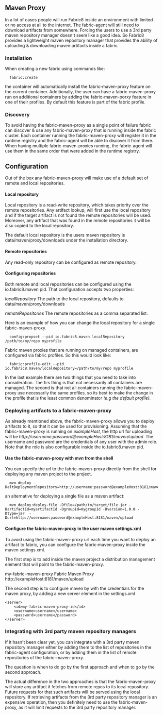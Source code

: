 ## Maven Proxy

In a lot of cases people will run Fabric8 inside an environment with limited or no access at all to the internet.
The fabric-agent will still need to download artifacts from somewhere. Forcing the users to use a 3rd party maven repository manager doesn't seem like a good idea.
So Fabric8 provides a lightweight maven repository manager that provides the ability of uploading & downloading maven artifacts inside a fabric.

### Installation

When creating a new fabric using commands like:

      fabric:create

the container will automatically install the fabric-maven-proxy feature on the current container. Additionally, the user can have a fabric-maven-proxy run on additional containers by adding the fabric-maven-porxy feature in one of their profiles. By default this feature is part of the fabric profile.

### Discovery

To avoid having the fabric-maven-proxy as a single point of failure fabric can discover & use any fabric-maven-proxy that is running inside the fabric cluster. Each container running the fabric-maven-proxy will register it in the runtime registry and the fabric-agent will be able to discover it from there.
When having multiple fabric-maven-proxies running, the fabric-agent will use them in the same order that were added in the runtime registry.

## Configuration
Out of the box any fabric-maven-proxy will make use of a default set of remote and local repositories.

#### Local repository
Local repository is a read-write repository, which takes priority over the remote repositories. Any artifact lookup, will first use the local repository and if the target artifact is not found the remote repositories will be used.
Moreover, any artifact that was found in the remote repositories it will be also copied to the local repository.

The default local repository is the users maven repository is data/maven/proxy/downloads under the installation directory.

#### Remote repositories
Any read-only repository can be configured as remote repository.

#### Configuring repositories
Both remote and local repositories can be configured using the io.fabric8.maven pid. That configuration accepts two properties:

*localRepository*  The path to the local repository, defaults to data/maven/proxy/downloads

*remoteRepositories* The remote repositories as a comma separated list.

Here is an example of how you can change the local repository for a single fabric-maven-proxy.

      config:propset --pid io.fabric8.maven localRepository /path/to/my/repo myprofile

Fabric maven proxies that are running on managed containers, are configured via fabric profiles. So this would look like:

      fabric:profile-edit --pid io.fabric8.maven/localRepository=/path/to/my/repo myprofile

In the last example there are two things that you need to take into consideration. The firs thing is that not necessarily all containers are managed.
The second is that not all containers running the fabric-maven-proxy use necessarily the same profiles, so its best to make the change in the profile that is the least common denominator *(e.g the default profile)*.


### Deploying artifacts to a fabric-maven-proxy

As already mentioned above, the fabric-maven-proxy allows you to deploy artifacts to it, so that it can be used for provisioning.
Assuming that the fabric-maven-proxy is running on *exampleHost*, the http url for uploading will be *http://username:password@exampleHost:8181/maven/upload*.
The username and password are the credentials of any user with the admin role. Note that the role is also configurable inside the io.fabric8.maven pid.

#### Use the fabric-maven-proxy with mvn from the shell

You can specify the url to the fabric-maven-proxy directly from the shell for deploying any maven project to the project.

      mvn deploy -DaltDeploymentRepository=http://username:password@exampleHost:8181/maven/upload

an alternative for deploying a single file as a maven artifact:

      mvn deploy:deploy-file -Dfile=/path/to/target/file.jar -DartifactId=myartifactId -DgroupId=mygroupId -Dversion=1.0.0 -Dtype=jar  -Durl=http://username:password@exampleHost:8181/maven/upload

#### Configure the fabric-maven-proxy in the user maven settings.xml

To avoid using the fabric-maven-proxy url each time you want to deploy an artifact to fabric, you can configure the fabric-maven-proxy inside the maven settings.xml.


The first step is to add inside the maven project a distribution management element that will point to the fabric-maven-proxy.

<distributionManagement>
     <repository>
        <id>my-fabric-maven-proxy</id>
        <name>Fabric Maven Proxy</name>
        <url>http://exampleHost:8181/maven/upload</url>
      </repository>
    </distributionManagement>


The second step is to configure maven by with the credentials for the maven proxy, by adding a new server element in the settings.xml

    <server>
        <id>my-fabric-maven-proxy-id</id>
        <username>username</username>
        <password>username</password>
    </server>

### Integrating with 3rd party maven repository managers
If it hasn't been clear yet, you can integrate with a 3rd party maven repository manager either by adding them to the list of repositories in the fabric-agent configuration, or by adding them in the list of remote repositories of the fabric-maven-proxy.

The question is when to do go by the first approach and when to go by the second approach.

The actual difference in the two approaches is that the fabric-maven-proxy will store any artifact it fetches from remote repos to its local repository. Future requests for that such artifacts will be served using the local repository.
If retrieving artifacts from the 3rd party repository manager is an expensive operation, then you definitely need to use the fabric-maven-proxy, as it will limit requests to the 3rd party repository manager.


